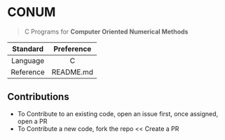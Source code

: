 # CONUM
> C Programs for **Computer Oriented Numerical Methods**

|Standard|Preference|
|:--:|:--:|
|Language|C|
|Reference|README.md|

## Contributions

+ To Contribute to an existing code, open an issue first, once assigned, open a PR
+ To Contribute a new code, fork the repo << Create a PR

